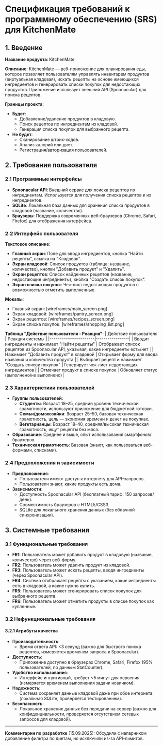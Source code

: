 # Спецификация требований к программному обеспечению (SRS) для KitchenMate

## 1. Введение
**Название продукта**: KitchenMate

**Описание**: KitchenMate — веб-приложение для планирования еды, которое позволяет пользователям управлять инвентарем продуктов (виртуальная кладовая), искать рецепты на основе имеющихся ингредиентов и генерировать списки покупок для недостающих продуктов. Приложение использует внешний API (Spoonacular) для поиска рецептов.

**Границы проекта**:
- **Будет**:
  - Добавление/удаление продуктов в кладовую.
  - Поиск рецептов по ингредиентам из кладовой.
  - Генерация списка покупок для выбранного рецепта.
- **Не будет**:
  - Сканирование штрих-кодов.
  - Анализ калорий или диет.
  - Регистрация/авторизация пользователей.

## 2. Требования пользователя

### 2.1 Программные интерфейсы
- **Spoonacular API**: Внешний сервис для поиска рецептов по ингредиентам[](https://spoonacular.com/food-api). Используется для получения списка рецептов и их ингредиентов.
- **SQLite**: Локальная база данных для хранения списка продуктов в кладовой (название, количество).
- **Браузеры**: Поддержка современных веб-браузеров (Chrome, Safari, Firefox) для отображения интерфейса.

### 2.2 Интерфейс пользователя
**Текстовое описание**:
- **Главный экран**: Поле для ввода ингредиентов, кнопка "Найти рецепты", ссылка на "Кладовая".
- **Экран кладовой**: Список продуктов (таблица: название, количество), кнопки "Добавить продукт" и "Удалить".
- **Экран рецептов**: Список найденных рецептов (название, недостающие ингредиенты), кнопка "Создать список покупок".
- **Экран списка покупок**: Чек-лист недостающих продуктов с возможностью отметить выполненные.

**Мокапы**:
- Главный экран: [wireframes/main_screen.png]
- Экран кладовой: [wireframes/pantry_screen.png]
- Экран рецептов: [wireframes/recipes_screen.png]
- Экран списка покупок: [wireframes/shopping_list.png]

**Таблица "Действие пользователя - Реакция"**:
| Действие пользователя | Реакция системы |
|-----------------------|-----------------|
| Вводит ингредиенты и нажимает "Найти рецепты" | Отображает список рецептов из Spoonacular API, указывая, какие ингредиенты есть/нет |
| Нажимает "Добавить продукт" в кладовой | Открывает форму для ввода названия и количества продукта |
| Выбирает рецепт и нажимает "Создать список покупок" | Генерирует чек-лист недостающих ингредиентов |
| Отмечает продукт в списке покупок | Обновляет статус (выполнено/не выполнено) |

### 2.3 Характеристики пользователей
- **Группы пользователей**:
  - **Студенты**: Возраст 18–25, средний уровень технической грамотности, используют приложение для бюджетной готовки.
  - **Семьи/домохозяйки**: Возраст 25–50, базовая техническая грамотность, цель — экономия времени и денег на покупках.
  - **Вегетарианцы**: Возраст 18–40, средняя/высокая техническая грамотность, ищут рецепты без мяса.
- **Образование**: Среднее и выше, опыт использования смартфонов/браузеров.
- **Техническая грамотность**: Базовая (знают, как пользоваться веб-формами, списками).

### 2.4 Предположения и зависимости
- **Предположения**:
  - Пользователи имеют доступ к интернету для API-запросов.
  - Пользователи знают, какие продукты есть дома.
- **Зависимости**:
  - Доступность Spoonacular API (бесплатный тариф: 150 запросов/день).
  - Совместимость браузеров с HTML5/CSS3.
  - SQLite для локального хранения данных (без облачной синхронизации).

## 3. Системные требования

### 3.1 Функциональные требования
- **FR1**: Пользователь может добавить продукт в кладовую (название, количество) через веб-форму.
- **FR2**: Пользователь может удалить продукт из кладовой.
- **FR3**: Пользователь может искать рецепты, вводя ингредиенты (через Spoonacular API).
- **FR4**: Система отображает рецепты с указанием, какие ингредиенты есть в кладовой, а какие нужно купить.
- **FR5**: Пользователь может сгенерировать список покупок для выбранного рецепта.
- **FR6**: Пользователь может отметить продукты в списке покупок как купленные.

### 3.2 Нефункциональные требования
#### 3.2.1 Атрибуты качества
- **Производительность**:
  - Время ответа API: <3 секунд (важно для быстрого поиска рецептов, измеряется временем запроса к Spoonacular).
- **Доступность**:
  - Приложение доступно в браузерах Chrome, Safari, Firefox (95% пользователей, по данным StatCounter).
- **Удобство использования**:
  - Интерфейс интуитивный, требует <5 минут для освоения (измеряется временем выполнения задачи новичком).
- **Надежность**:
  - Система сохраняет данные кладовой даже при сбое интернета (локальная SQLite, проверяется тестированием).
- **Безопасность**:
  - Локальное хранение данных без передачи на сервер (важно для конфиденциальности, проверяется отсутствием сетевых запросов для кладовой).

---
**Комментарии по разработке** (15.09.2025): Обсудили с напарником добавление фильтра по диетам, но исключили из-за API-лимитов.
